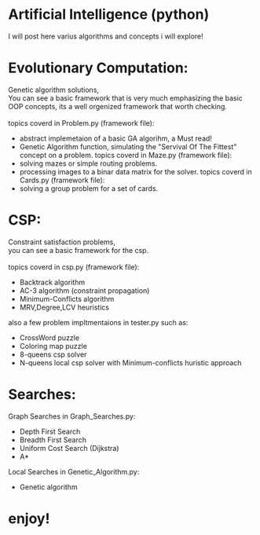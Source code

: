 # Artificial Intelligence (python)
I will post here varius algorithms and concepts i will explore!

# Evolutionary Computation:
Genetic algorithm solutions, <br/>
You can see a basic framework that is very much emphasizing the basic OOP concepts, its a well orgenized framework that worth checking.  <br/>
<br/>
topics coverd in Problem.py (framework file):
- abstract implemetaion of a basic GA algorihm, a Must read!
- Genetic Algorithm function, simulating the "Servival Of The Fittest" concept on a problem.
topics coverd in Maze.py (framework file):
- solving mazes or simple routing problems.
- processing images to a binar data matrix for the solver. 
topics coverd in Cards.py (framework file):
- solving a group problem for a set of cards.

# CSP:
Constraint satisfaction problems, <br/>
you can see a basic framework for the csp.<br/>
<br/>
topics coverd in csp.py (framework file):
- Backtrack algorithm
- AC-3 algorithm (constraint propagation)
- Minimum-Conflicts algorithm
- MRV,Degree,LCV heuristics

also a few problem impltmentaions in tester.py such as:
- CrossWord puzzle
- Coloring map puzzle
- 8-queens csp solver
- N-queens local csp solver with Minimum-conflicts huristic approach

# Searches:
Graph Searches in Graph_Searches.py:
- Depth First Search
- Breadth First Search
- Uniform Cost Search (Dijkstra)
- A*

Local Searches in Genetic_Algorithm.py:
- Genetic algorithm

# enjoy!
